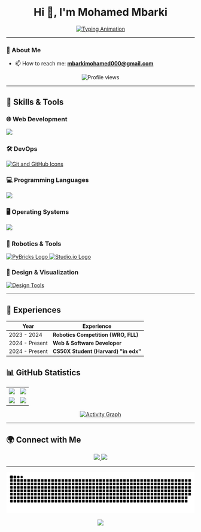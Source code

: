 <h1 align="center">Hi 👋, I'm Mohamed Mbarki</h1>

<div align="center">
    <a href="https://github.com/mohammedmbarki" target="_blank">
        <img src="https://readme-typing-svg.herokuapp.com?color=00FF00&size=22&center=true&vCenter=true&lines=Hello+World!+I+Am+Mohamed.;Computer+Science+Learner.;Self-taught+CS50x+Student." alt="Typing Animation">
    </a>
</div>

---

### 📌 About Me  
- 📫 How to reach me: **mbarkimohamed000@gmail.com**  

<p align="center">
    <img src="https://komarev.com/ghpvc/?username=mohammedmbarki&label=Profile%20views&color=0e75b6&style=flat" alt="Profile views">
</p>

---

## 🚀 Skills & Tools  

### 🌐 Web Development  
<p align="left">
  <a href="https://skillicons.dev">
    <img src="https://skillicons.dev/icons?i=html,css,js,ts,nextjs,react" />
  </a>
</p>

### 🛠️ DevOps  
<p align="left">
  <a href="https://skillicons.dev" target="_blank" rel="noopener noreferrer">
    <img src="https://skillicons.dev/icons?i=git,github,docker,aws" alt="Git and GitHub Icons" />
  </a>
</p>

### 💻 Programming Languages  
<p align="left">
  <a href="https://skillicons.dev">
    <img src="https://skillicons.dev/icons?i=py,c" />
  </a>
</p>

### 🖥️ Operating Systems  
<p align="left">
  <a href="https://skillicons.dev">
    <img src="https://skillicons.dev/icons?i=raspberrypi,linux,ubuntu,windows" />
  </a>
</p>

### 🤖 Robotics & Tools  
<p align="left">
    <a href="https://pybricks.com/" target="_blank" rel="noreferrer">
        <img src="https://github.com/user-attachments/assets/cf6f005f-117e-4622-895a-0a03242523a4" alt="PyBricks Logo" width="48" height="48">
    </a>
    <a href="https://studio.io/" target="_blank" rel="noreferrer">
        <img src="https://github.com/user-attachments/assets/edb12939-89fa-4278-ab11-1379f4e789bc" alt="Studio.io Logo" width="50">
    </a>
</p>

### 🎨 Design & Visualization  
<p align="left">
    <a href="https://skillicons.dev">
        <img src="https://skillicons.dev/icons?i=ai,ps,pr" alt="Design Tools" />
    </a>
</p>

---



## 💼 Experiences  

| Year           | Experience                                   |
|--------------|----------------------------------|
| 2023 - 2024 | **Robotics Competition (WRO, FLL)** |
| 2024 - Present | **Web & Software Developer** |
| 2024 - Present | **CS50X Student (Harvard) "in edx"** |




## 📊 GitHub Statistics  

<table align="center">
  <tr>
    <td align="center">
      <img src="https://github-readme-stats.vercel.app/api?username=mohammedmbarki&hide_title=false&show_icons=true&include_all_commits=true&count_private=true&theme=dracula&locale=en" height="150">
    </td>
    <td align="center">
      <img src="https://github-readme-stats.vercel.app/api/top-langs?username=mohammedmbarki&locale=en&layout=compact&langs_count=5&theme=dracula" height="150">
    </td>
  </tr>
  <tr>
    <td align="center">
      <img src="https://streak-stats.demolab.com?user=mohammedmbarki&locale=en&theme=dracula&border_radius=5" height="150">
    </td>
    <td align="center">
      <img src="https://github-profile-trophy.vercel.app?username=mohammedmbarki&theme=dracula&column=3&margin-w=8&margin-h=8" height="150">
    </td>
  </tr>
</table>

<div align="center">
  <a href="https://github.com/mohammedmbarki/github-readme-activity-graph" target="_blank">
    <img src="https://github-readme-activity-graph.vercel.app/graph?username=mohammedmbarki&theme=react-dark" alt="Activity Graph">
  </a>
</div>

---

## 🌍 Connect with Me  
<div align="center">
    <a href="mailto:mohammedmbarki@gmail.com" target="_blank">
        <img src="https://img.shields.io/badge/Gmail-D14836?style=for-the-badge&logo=gmail&logoColor=white" height="35">
    </a>
    <a href="https://www.linkedin.com/in/mohamed-m-barki-8777ba320/" target="_blank">
        <img src="https://img.shields.io/badge/LinkedIn-0077B5?style=for-the-badge&logo=linkedin&logoColor=white" height="35">
    </a>
</div>

---

<p align="center">
  <img src="https://raw.githubusercontent.com/Elanza-48/Elanza-48/main/resources/img/github-contribution-grid-snake.svg" alt="Snake animation">
</p>

<p align="center">
     <img src="https://capsule-render.vercel.app/api?type=waving&color=gradient&height=100&section=footer"/>
</p>

